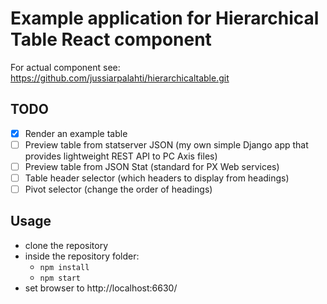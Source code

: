 
# Example application for Hierarchical Table React component

For actual component see: https://github.com/jussiarpalahti/hierarchicaltable.git

## TODO

 - [X] Render an example table
 - [ ] Preview table from statserver JSON (my own simple Django app that provides lightweight REST API to PC Axis files)
 - [ ] Preview table from JSON Stat (standard for PX Web services)
 - [ ] Table header selector (which headers to display from headings)
 - [ ] Pivot selector (change the order of headings)
 
## Usage
  
 - clone the repository
 - inside the repository folder:
   - `npm install`
   - `npm start`
 - set browser to http://localhost:6630/

